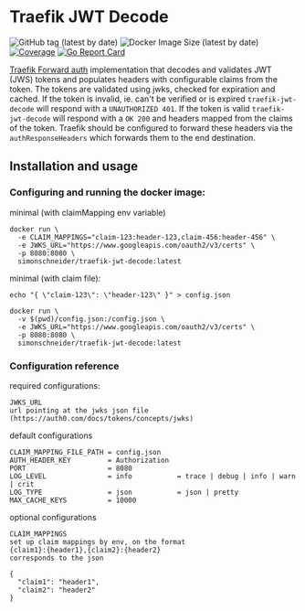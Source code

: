 # Traefik JWT Decode

![GitHub tag (latest by date)](https://img.shields.io/github/v/tag/SimonSchneider/traefik-jwt-decode)
![Docker Image Size (latest by date)](https://img.shields.io/docker/image-size/simonschneider/traefik-jwt-decode)
[![Coverage](http://gocover.io/_badge/github.com/SimonSchneider/traefik-jwt-decode/decoder)](http://gocover.io/github.com/SimonSchneider/traefik-jwt-decode/decoder)
[![Go Report Card](https://goreportcard.com/badge/github.com/SimonSchneider/traefik-jwt-decode)](https://goreportcard.com/report/github.com/SimonSchneider/traefik-jwt-decode)

[Traefik Forward auth](https://docs.traefik.io/middlewares/forwardauth/)
implementation that decodes and validates JWT (JWS) tokens and populates
headers with configurable claims from the token.
The tokens are validated using jwks, checked for expiration and cached.
If the token is invalid, ie. can't be verified or is expired `traefik-jwt-decode`
will respond with a `UNAUTHORIZED 401`.
If the token is valid `traefik-jwt-decode` will respond with a `OK 200` and
headers mapped from the claims of the token. Traefik should be configured to
forward these headers via the `authResponseHeaders` which forwards them to the
end destination.

## Installation and usage

### Configuring and running the docker image:

minimal (with claimMapping env variable)
```
docker run \
  -e CLAIM_MAPPINGS="claim-123:header-123,claim-456:header-456" \
  -e JWKS_URL="https://www.googleapis.com/oauth2/v3/certs" \
  -p 8080:8080 \
  simonschneider/traefik-jwt-decode:latest
```

minimal (with claim file):
```
echo "{ \"claim-123\": \"header-123\" }" > config.json

docker run \
  -v $(pwd)/config.json:/config.json \
  -e JWKS_URL="https://www.googleapis.com/oauth2/v3/certs" \
  -p 8080:8080 \
  simonschneider/traefik-jwt-decode:latest
```

### Configuration reference

required configurations:
```
JWKS_URL
url pointing at the jwks json file (https://auth0.com/docs/tokens/concepts/jwks)
```

default configurations
```
CLAIM_MAPPING_FILE_PATH = config.json
AUTH_HEADER_KEY         = Authorization
PORT                    = 8080
LOG_LEVEL               = info           = trace | debug | info | warn | crit
LOG_TYPE                = json           = json | pretty
MAX_CACHE_KEYS          = 10000
```

optional configurations
```
CLAIM_MAPPINGS
set up claim mappings by env, on the format
{claim1}:{header1},{claim2}:{header2}
corresponds to the json

{
  "claim1": "header1",
  "claim2": "header2"
}
```
